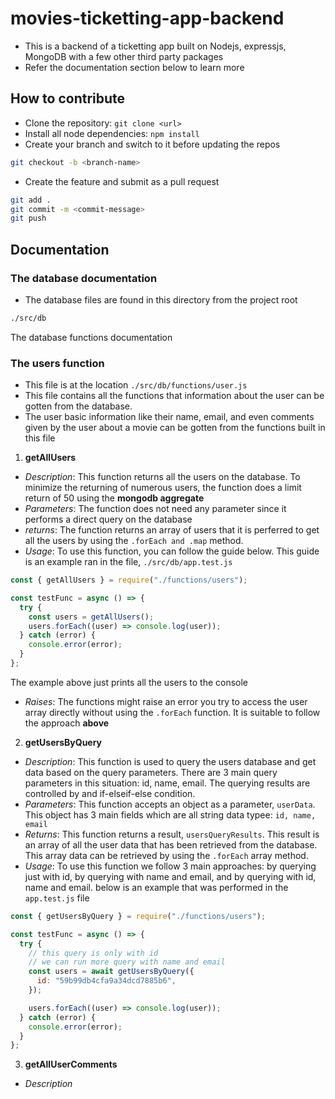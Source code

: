 # movies-ticketting-app-backend

- This is a backend of a ticketting app built on Nodejs, expressjs, MongoDB with a few other third party packages
- Refer the documentation section below to learn more

## How to contribute

- Clone the repository: `git clone <url>`
- Install all node dependencies: `npm install`
- Create your branch and switch to it before updating the repos

```bash
git checkout -b <branch-name>

```

- Create the feature and submit as a pull request

```bash
git add .
git commit -m <commit-message>
git push
```

## Documentation

### **The database documentation**

- The database files are found in this directory from the project root

```bash
./src/db

```

The database functions documentation

### The users function

- This file is at the location `./src/db/functions/user.js`
- This file contains all the functions that information about the user can be gotten from the database.
- The user basic information like their name, email, and even comments given by the user about a movie can be gotten from the functions built in this file

1. **getAllUsers**

- _Description_: This function returns all the users on the database. To minimize the returning of numerous users, the function does a limit return of 50 using the **mongodb aggregate**
- _Parameters_: The function does not need any parameter since it performs a direct query on the database
- _returns_: The function returns an array of users that it is perferred to get all the users by using the `.forEach and .map` method.
- _Usage_: To use this function, you can follow the guide below. This guide is an example ran in the file, `./src/db/app.test.js`

```javascript
const { getAllUsers } = require("./functions/users");

const testFunc = async () => {
  try {
    const users = getAllUsers();
    users.forEach((user) => console.log(user));
  } catch (error) {
    console.error(error);
  }
};
```

The example above just prints all the users to the console

- _Raises_: The functions might raise an error you try to access the user array directly without using the `.forEach` function. It is suitable to follow the approach **above**

2. **getUsersByQuery**

- _Description_: This function is used to query the users database and get data based on the query parameters. There are 3 main query parameters in this situation: id, name, email. The querying results are controlled by and if-elseif-else condition.
- _Parameters_: This function accepts an object as a parameter, `userData`. This object has 3 main fields which are all string data typee: `id, name, email`
- _Returns_: This function returns a result, `usersQueryResults`. This result is an array of all the user data that has been retrieved from the database. This array data can be retrieved by using the `.forEach` array method.
- _Usage_: To use this function we follow 3 main approaches: by querying just with id, by querying with name and email, and by querying with id, name and email. below is an example that was performed in the `app.test.js` file

```javascript
const { getUsersByQuery } = require("./functions/users");

const testFunc = async () => {
  try {
    // this query is only with id
    // we can run more query with name and email
    const users = await getUsersByQuery({
      id: "59b99db4cfa9a34dcd7885b6",
    });

    users.forEach((user) => console.log(user));
  } catch (error) {
    console.error(error);
  }
};
```

3. **getAllUserComments**

- _Description_
